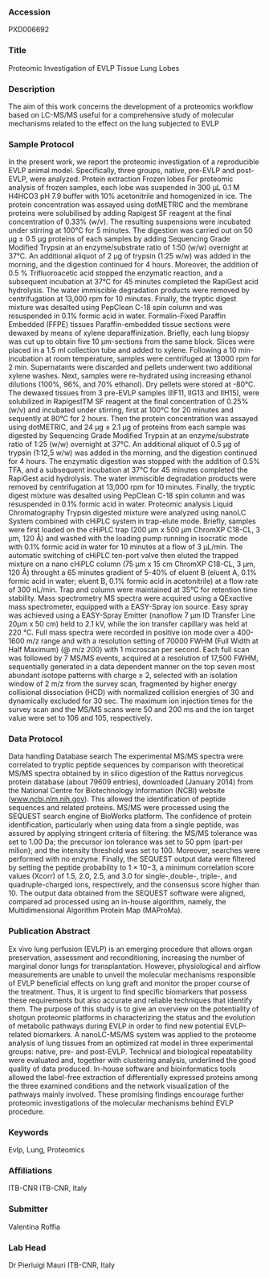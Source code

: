 ### Accession
PXD006692

### Title
Proteomic Investigation of EVLP Tissue Lung Lobes

### Description
The aim of this work concerns the development of a proteomics workflow based on LC-MS/MS useful for a comprehensive study of molecular mechanisms related to the effect on the lung subjected  to EVLP

### Sample Protocol
In the present work, we report the proteomic investigation of a reproducible EVLP animal model. Specifically, three groups, native, pre-EVLP and post-EVLP, were analyzed. Protein extraction Frozen lobes For proteomic analysis of frozen samples, each lobe was suspended in 300 µL 0.1 M H4HCO3 pH 7.9 buffer with 10% acetonitrile and homogenized in ice. The protein concentration was assayed using dotMETRIC and the membrane proteins were solubilised by adding Rapigest SF reagent at the final concentration of 0.33% (w/v). The resulting suspensions were incubated under stirring at 100°C for 5 minutes. The digestion was carried out on 50 µg ± 0.5 µg proteins of each samples by adding Sequencing Grade Modified Trypsin at an enzyme/substrate ratio of 1:50 (w/w) overnight at 37°C. An additional aliquot of 2 µg of trypsin (1:25 w/w) was added in the morning, and the digestion continued for 4 hours. Moreover, the addition of 0.5 % Trifluoroacetic acid stopped the enzymatic reaction, and a subsequent incubation at 37°C for 45 minutes completed the RapiGest acid hydrolysis. The water immiscible degradation products were removed by centrifugation at 13,000 rpm for 10 minutes. Finally, the tryptic digest mixture was desalted using PepClean C-18 spin column and was resuspended in 0.1% formic acid in water. Formalin-Fixed Paraffin Embedded (FFPE) tissues Paraffin-embedded tissue sections were dewaxed by means of xylene deparaffinization. Briefly, each lung biopsy was cut up to obtain five 10 µm-sections from the same block. Slices were placed in a 1.5 ml collection tube and added to xylene. Following a 10 min-incubation at room temperature, samples were centrifuged at 13000 rpm for 2 min. Supernatants were discarded and pellets underwent two additional xylene washes.  Next, samples were re-hydrated using increasing ethanol dilutions (100%, 96%, and 70% ethanol). Dry pellets were stored at -80°C.  The dewaxed tissues from 3 pre-EVLP samples (IIF11, IIG13 and IIH15), were solubilized in RapigestTM SF reagent at the final concentration of 0.25% (w/v) and incubated under stirring, first at 100°C for 20 minutes and sequently at 80°C for 2 hours. Then the protein concentration was assayed using dotMETRIC, and 24 µg ± 2.1 µg of proteins from each sample was digested by Sequencing Grade Modified Trypsin at an enzyme/substrate ratio of 1:25 (w/w) overnight at 37°C. An additional aliquot of 0.5 µg of trypsin (1:12,5 w/w) was added in the morning, and the digestion continued for 4 hours. The enzymatic digestion was stopped with the addition of 0.5% TFA, and a subsequent incubation at 37°C for 45 minutes completed the RapiGest acid hydrolysis. The water immiscible degradation products were removed by centrifugation at 13,000 rpm for 10 minutes. Finally, the tryptic digest mixture was desalted using PepClean C-18 spin column and was resuspended in 0.1% formic acid in water. Proteomic analysis Liquid Chromatography Trypsin digested mixture were analyzed using nanoLC System combined with cHiPLC system in trap-elute mode. Briefly, samples were first loaded on the cHiPLC trap (200 µm x 500 µm ChromXP C18-CL, 3 µm, 120 Å) and washed with the loading pump running in isocratic mode with 0.1% formic acid in water for 10 minutes at a flow of 3 µL/min. The automatic switching of cHiPLC ten-port valve then eluted the trapped mixture on a nano cHiPLC column (75 µm x 15 cm ChromXP C18-CL, 3 µm, 120 Å) throught a 65 minutes gradient of 5-40% of eluent B (eluent A, 0.1% formic acid in water; eluent B, 0.1% formic acid in acetonitrile) at a flow rate of 300 nL/min. Trap and column were maintained at 35°C for retention time stability. Mass spectrometry MS spectra were acquired using a QExactive mass spectrometer, equipped with a EASY-Spray ion source. Easy spray was achieved using a EASY-Spray Emitter (nanoflow 7 µm ID Transfer Line 20µm x 50 cm) held to 2.1 kV, while the ion transfer capillary was held at 220 °C. Full mass spectra were recorded in positive ion mode over a 400-1600 m/z range and with a resolution setting of 70000 FWHM (Full Width at Half Maximum) (@ m/z 200) with 1 microscan per second. Each full scan was followed by 7 MS/MS events, acquired at a resolution of 17,500 FWHM, sequentially generated in a data dependent manner on the top seven most abundant isotope patterns with charge ≥ 2, selected with an isolation window of 2 m/z from the survey scan, fragmented by higher energy collisional dissociation (HCD) with normalized collision energies of 30 and dynamically excluded for 30 sec. The maximum ion injection times for the survey scan and the MS/MS scans were 50 and 200 ms and the ion target value were set to 106 and 105, respectively.

### Data Protocol
Data handling Database search The experimental MS/MS spectra were correlated to tryptic peptide sequences by comparison with theoretical MS/MS spectra obtained by in silico digestion of the Rattus norvegicus protein database (about 79609 entries), downloaded (January 2014) from the National Centre for Biotechnology Information (NCBI) website (www.ncbi.nlm.nih.gov). This allowed the identification of peptide sequences and related proteins. MS/MS were processed using the SEQUEST search engine of BioWorks platform. The confidence of protein identification, particularly when using data from a single peptide, was assured by applying stringent criteria of filtering: the MS/MS tolerance was set to 1.00 Da; the precursor ion tolerance was set to 50 ppm (part-per milion); and the intensity threshold was set to 100. Moreover, searches were performed with no enzyme. Finally, the SEQUEST output data were filtered by setting the peptide probability to 1 × 10−3, a minimum correlation score values (Xcorr) of 1.5, 2.0, 2.5, and 3.0 for single-,double-, triple-, and quadruple-charged ions, respectively, and the consensus score higher than 10. The output data obtained from the SEQUEST software were aligned, compared ad processed using an in-house algorithm, namely, the Multidimensional Algorithm Protein Map (MAProMa).

### Publication Abstract
Ex vivo lung perfusion (EVLP) is an emerging procedure that allows organ preservation, assessment and reconditioning, increasing the number of marginal donor lungs for transplantation. However, physiological and airflow measurements are unable to unveil the molecular mechanisms responsible of EVLP beneficial effects on lung graft and monitor the proper course of the treatment. Thus, it is urgent to find specific biomarkers that possess these requirements but also accurate and reliable techniques that identify them. The purpose of this study is to give an overview on the potentiality of shotgun proteomic platforms in characterizing the status and the evolution of metabolic pathways during EVLP in order to find new potential EVLP-related biomarkers. A nanoLC-MS/MS system was applied to the proteome analysis of lung tissues from an optimized rat model in three experimental groups: native, pre- and post-EVLP. Technical and biological repeatability were evaluated and, together with clustering analysis, underlined the good quality of data produced. In-house software and bioinformatics tools allowed the label-free extraction of differentially expressed proteins among the three examined conditions and the network visualization of the pathways mainly involved. These promising findings encourage further proteomic investigations of the molecular mechanisms behind EVLP procedure.

### Keywords
Evlp, Lung, Proteomics

### Affiliations
ITB-CNR
ITB-CNR, Italy

### Submitter
Valentina Roffia

### Lab Head
Dr Pierluigi Mauri
ITB-CNR, Italy


